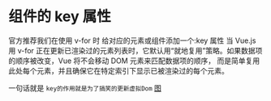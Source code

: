 # 组件的 key 属性

官方推荐我们在使用 v-for 时 给对应的元素或组件添加一个:key 属性
当 Vue.js 用 v-for 正在更新已渲染过的元素列表时，它默认用“就地复用”策略。如果数据项的顺序被改变，Vue 将不会移动 DOM 元素来匹配数据项的顺序， 而是简单复用此处每个元素，并且确保它在特定索引下显示已被渲染过的每个元素。

一句话就是 `key的作用就是为了搞笑的更新虚拟Dom`
[图](../图/选举渲染之后-在中间插入元素的渲染过程.png)
